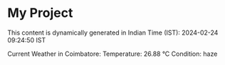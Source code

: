 # My Project

This content is dynamically generated in Indian Time (IST): 2024-02-24 09:24:50 IST


Current Weather in Coimbatore:
Temperature: 26.88 °C
Condition: haze
